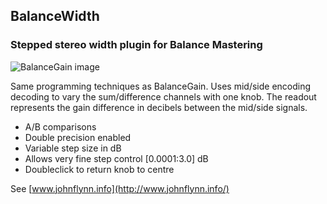 
BalanceWidth
------------

### Stepped stereo width plugin for Balance Mastering

![BalanceGain image](http://www.johnflynn.info/images/BalanceWidth.png)

Same programming techniques as BalanceGain. Uses mid/side encoding decoding to vary the sum/difference channels with one knob. The readout represents the gain difference in decibels between the mid/side signals.

- A/B comparisons
- Double precision enabled
- Variable step size in dB
- Allows very fine step control [0.0001:3.0] dB
- Doubleclick to return knob to centre

See [www.johnflynn.info](http://www.johnflynn.info/)
